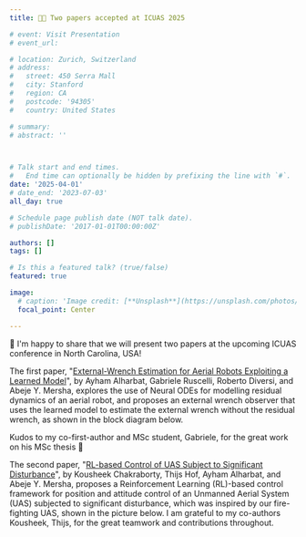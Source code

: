 ```yaml
---
title: 🎉🎉 Two papers accepted at ICUAS 2025

# event: Visit Presentation
# event_url:

# location: Zurich, Switzerland
# address:
#   street: 450 Serra Mall
#   city: Stanford
#   region: CA
#   postcode: '94305'
#   country: United States

# summary: 
# abstract: ''



# Talk start and end times.
#   End time can optionally be hidden by prefixing the line with `#`.
date: '2025-04-01'
# date_end: '2023-07-03'
all_day: true

# Schedule page publish date (NOT talk date).
# publishDate: '2017-01-01T00:00:00Z'

authors: []
tags: []

# Is this a featured talk? (true/false)
featured: true

image:
  # caption: 'Image credit: [**Unsplash**](https://unsplash.com/photos/bzdhc5b3Bxs)'
  focal_point: Center

---
```


🎉 I'm happy to share that we will present two papers at the upcoming ICUAS conference in North Carolina, USA!

The first paper, "[External-Wrench Estimation for Aerial Robots Exploiting a Learned Model](/publication/icuas2025_2)", by Ayham Alharbat, Gabriele Ruscelli, Roberto Diversi, and Abeje Y. Mersha, explores the use of Neural ODEs for modelling residual dynamics of an aerial robot, and proposes an external wrench observer that uses the learned model to estimate the external wrench without the residual wrench, as shown in the block diagram below.

Kudos to my co-first-author and MSc student, Gabriele, for the great work on his MSc thesis 🎉 

The second paper, "[RL-based Control of UAS Subject to Significant Disturbance](/publication/icuas2025_1)", by Kousheek Chakraborty, Thijs Hof, Ayham Alharbat, and Abeje Y. Mersha, proposes a Reinforcement Learning (RL)-based control framework for position and attitude control of an Unmanned Aerial System (UAS) subjected to significant disturbance, which was inspired by our fire-fighting UAS, shown in the picture below.
I am grateful to my co-authors Kousheek, Thijs, for the great teamwork and contributions throughout.
